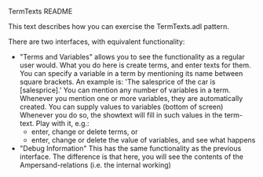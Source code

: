 ﻿TermTexts README

This text describes how you can exercise the TermTexts.adl pattern.

There are two interfaces, with equivalent functionality:

- "Terms and Variables" allows you to see the functionality as a regular user would.
  What you do here is create terms, and enter texts for them.
  You can specify a variable in a term by mentioning its name between square brackets.
  An example is: 'The salesprice of the car is [salesprice].'
  You can mention any number of variables in a term.
  Whenever you mention one or more variables, they are automatically created.
  You can supply values to variables (bottom of screen)
  Whenever you do so, the showtext will fill in such values in the term-text.
  Play with it, e.g.:
  - enter, change or delete terms, or
  - enter, change or delete the value of variables,
  and see what happens
- "Debug Information"
  This has the same functionality as the previous interface.
  The difference is that here, you will see 
  the contents of the Ampersand-relations (i.e. the internal working)